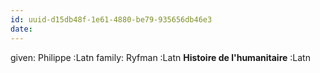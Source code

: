 ```yaml
---
id: uuid-d15db48f-1e61-4880-be79-935656db46e3
date: 
---
```


given: Philippe :Latn
family: Ryfman :Latn
**Histoire de l'humanitaire** :Latn